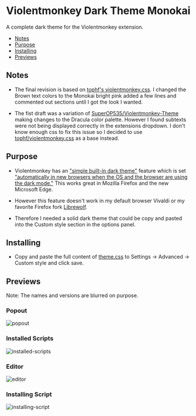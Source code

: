 # Violentmonkey Dark Theme Monokai
A complete dark theme for the Violentmonkey extension.

- [Notes](#notes)
- [Purpose](#purpose)
- [Installing](#installing)
- [Previews](#previews)

## Notes
- The final revision is based on [tophf's violentmonkey.css](https://gist.github.com/tophf/cc109b0ba5cb98353c9ea51579c85ae2). I changed the Brown text colors to the Monokai bright pink added a few lines and commented out sections until I got the look I wanted.

- The fist draft was a variation of [SuperOP535/Violentmonkey-Theme](https://github.com/SuperOP535/Violentmonkey-Theme) making changes to the Dracula color palette. However I found subtexts were not being displayed correctly in the extensions dropdown. I don't know enough css to fix this issue so I decided to use [tophf/violentmonkey.css](https://gist.github.com/tophf/cc109b0ba5cb98353c9ea51579c85ae2) as a base instead.

## Purpose
- Violentmonkey has an ["simple built-in dark theme"](https://github.com/violentmonkey/violentmonkey/issues/456#issuecomment-536090171Violentmonkey) feature which is set ["automatically in new browsers when the OS and the browser are using the dark mode."](https://github.com/violentmonkey/violentmonkey/issues/456#issuecomment-536090171Violentmonkey) This works great in Mozilla Firefox and the new Microsoft Edge. 

- However this feature doesn't work in my default browser Vivaldi or my favorite Firefox fork [Librewolf](https://librewolf-community.gitlab.io).

- Therefore I needed a solid dark theme that could be copy and pasted into the Custom style section in the options panel.

## Installing
- Copy and paste the full content of [theme.css](https://raw.githubusercontent.com/BelArvardan/Violentmonkey-Theme-Monokai/master/theme.css) to Settings -> Advanced -> Custom style and click save.

## Previews
Note: The names and versions are blurred on purpose.

### Popout
![popout](https://raw.githubusercontent.com/BelArvardan/Violentmonkey-Theme-Monokai/master/preview-popout.png)

### Installed Scripts
![installed-scripts](https://raw.githubusercontent.com/BelArvardan/Violentmonkey-Theme-Monokai/master/preview-installed-scripts.png)

### Editor
![editor](https://raw.githubusercontent.com/BelArvardan/Violentmonkey-Theme-Monokai/master/preview-editor.png)

### Installing Script
![installing-script](https://raw.githubusercontent.com/BelArvardan/Violentmonkey-Theme-Monokai/master/preview-installing-script.png)
